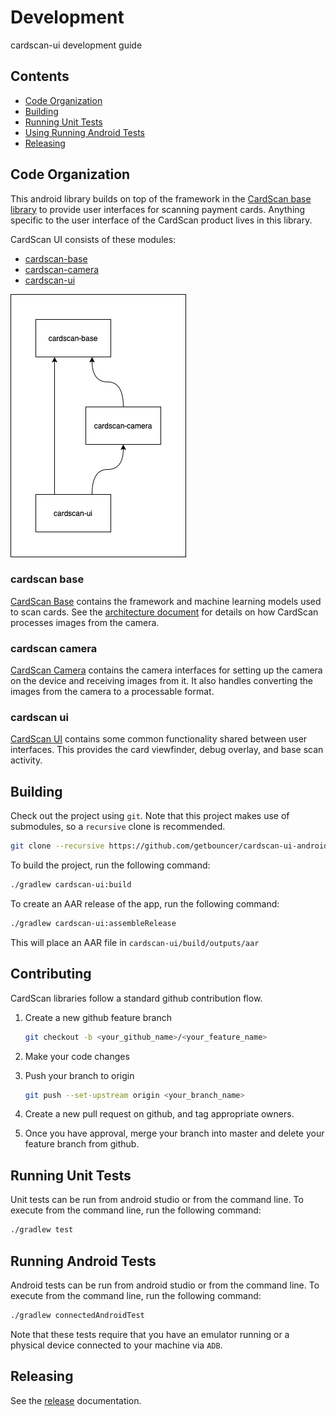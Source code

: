 # Development

cardscan-ui development guide

## Contents

* [Code Organization](#code-organization)
* [Building](#building)
* [Running Unit Tests](#running-unit-tests)
* [Using Running Android Tests](#running-android-tests)
* [Releasing](#releasing)

## Code Organization

This android library builds on top of the framework in the [CardScan base library](https://github.com/getbouncer/cardscan-base-android) to provide user interfaces for scanning payment cards. Anything specific to the user interface of the CardScan product lives in this library.

CardScan UI consists of these modules:
* [cardscan-base](https://github.com/getbouncer/cardscan-base-android)
* [cardscan-camera](https://github.com/getbouncer/cardscan-camera-android)
* [cardscan-ui](https://github.com/getbouncer/cardscan-ui-android)

![cardscan dependencies](images/dependencies.png)

### cardscan base

[CardScan Base](https://github.com/getbouncer/cardscan-base-android) contains the framework and machine learning models used to scan cards. See the [architecture document](https://github.com/getbouncer/cardscan-base-android/blob/master/docs/architecture.md) for details on how CardScan processes images from the camera.

### cardscan camera

[CardScan Camera](https://github.com/getbouncer/cardscan-camera-android) contains the camera interfaces for setting up the camera on the device and receiving images from it. It also handles converting the images from the camera to a processable format.

### cardscan ui

[CardScan UI](https://github.com/getbouncer/cardscan-ui-android) contains some common functionality shared between user interfaces. This provides the card viewfinder, debug overlay, and base scan activity.

## Building

Check out the project using `git`. Note that this project makes use of submodules, so a `recursive` clone is recommended.
```bash
git clone --recursive https://github.com/getbouncer/cardscan-ui-android
```

To build the project, run the following command:
```bash
./gradlew cardscan-ui:build
```

To create an AAR release of the app, run the following command:
```bash
./gradlew cardscan-ui:assembleRelease
```
This will place an AAR file in `cardscan-ui/build/outputs/aar`

## Contributing

CardScan libraries follow a standard github contribution flow.

1. Create a new github feature branch
    ```bash
    git checkout -b <your_github_name>/<your_feature_name>
    ```

1. Make your code changes

1. Push your branch to origin
    ```bash
    git push --set-upstream origin <your_branch_name>
    ```

1. Create a new pull request on github, and tag appropriate owners.

1. Once you have approval, merge your branch into master and delete your feature branch from github.

## Running Unit Tests

Unit tests can be run from android studio or from the command line. To execute from the command line, run the following command:
```bash
./gradlew test
```

## Running Android Tests

Android tests can be run from android studio or from the command line. To execute from the command line, run the following command:
```bash
./gradlew connectedAndroidTest
```

Note that these tests require that you have an emulator running or a physical device connected to your machine via `ADB`.

## Releasing

See the [release](release.md) documentation.

